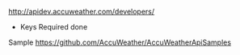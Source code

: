 
http://apidev.accuweather.com/developers/ 
 - Keys Required done 

Sample 
https://github.com/AccuWeather/AccuWeatherApiSamples 
